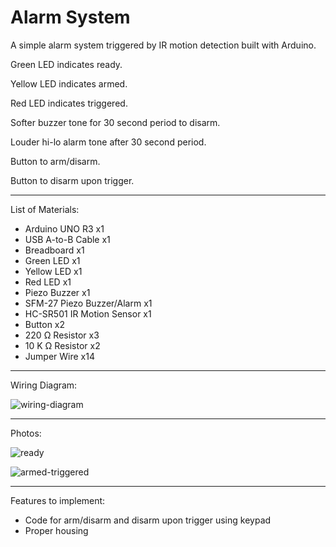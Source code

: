 # Alarm System

A simple alarm system triggered by IR motion detection built with Arduino. 

Green LED indicates ready.

Yellow LED indicates armed.

Red LED indicates triggered.

Softer buzzer tone for 30 second period to disarm.

Louder hi-lo alarm tone after 30 second period.

Button to arm/disarm.

Button to disarm upon trigger.

***

List of Materials: 
- Arduino UNO R3 x1
- USB A-to-B Cable x1
- Breadboard x1
- Green LED x1
- Yellow LED x1
- Red LED x1
- Piezo Buzzer x1
- SFM-27 Piezo Buzzer/Alarm x1
- HC-SR501 IR Motion Sensor x1
- Button x2
- 220 Ω Resistor x3
- 10 K Ω Resistor x2
- Jumper Wire x14

***

Wiring Diagram: 

![wiring-diagram](https://user-images.githubusercontent.com/85356197/200140339-b2171e1c-5392-4744-ae6f-5618ad93c596.png)

***

Photos:

![ready](https://user-images.githubusercontent.com/85356197/200202191-90c6e843-21bb-4d46-95b6-091832f1eebc.jpeg)

![armed-triggered](https://user-images.githubusercontent.com/85356197/200202193-8e625118-da1a-45cd-a209-02f1b93f59e8.jpeg)

***

Features to implement: 
- Code for arm/disarm and disarm upon trigger using keypad
- Proper housing
